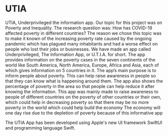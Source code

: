 # UTIA
UTIA, Underprivileged the information app.
Our topic for this project was on Poverty and Inequality. The research question was: 
How has COVID-19 affected poverty in different countries?
The reason we chose this topic was to make it known of the increasing poverty rate caused by the ongoing pandemic which has plagued many inhabitants and 
had a worse effect on people who lost their jobs or businesses.
We have made an app called Underprivileged, The Information App, or U.T.I.A. for short. The app provides information on the poverty cases in the seven continents 
of the world like South America, North America, Europe, Africa and Asia,  each of which gives information on 5 countries in it. 
The app’s main purpose is to inform people about poverty. This can help raise awareness in people so that they can know what is happening around them. 
The app also shows the percentage of poverty in the area so that people can help reduce it after knowing the information. 
This app was mainly made to raise awareness to people of different countries on the poverty of other countries or their own, 
which could help in decreasing poverty so that there may be no more poverty in the world which could help build the economy
The economy will one day rise due to the depletion of poverty because of this informative app

The UTIA App has been developed using Apple's new UI framework SwiftUI and programming language Swift.
